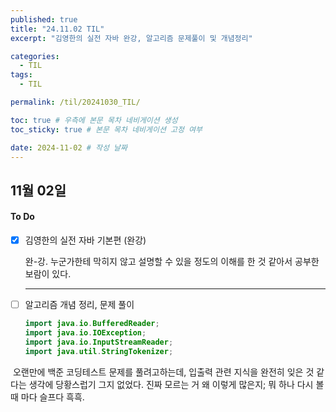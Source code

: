 ```yaml
---
published: true
title: "24.11.02 TIL"
excerpt: "김영한의 실전 자바 완강, 알고리즘 문제풀이 및 개념정리"

categories:
  - TIL
tags:
  - TIL

permalink: /til/20241030_TIL/

toc: true # 우측에 본문 목차 네비게이션 생성
toc_sticky: true # 본문 목차 네비게이션 고정 여부

date: 2024-11-02 # 작성 날짜
---
```


## 11월 02일 

#### To Do
- [x] 김영한의 실전 자바 기본편  (완강)

  완-강. 누군가한테 막히지 않고 설명할 수 있을 정도의 이해를 한 것 같아서 공부한 보람이 있다.

  

  ---

  

  

- [ ] 알고리즘 개념 정리, 문제 풀이

  ```java
  import java.io.BufferedReader;
  import java.io.IOException;
  import java.io.InputStreamReader;
  import java.util.StringTokenizer;
  ```

​	오랜만에 백준 코딩테스트 문제를 풀려고하는데, 입출력 관련 지식을 완전히 잊은 것 같다는 생각에 당황스럽기 그지 없었다. 진짜 모르는 거 왜 이렇게 많은지; 뭐 하나 다시 볼 때 마다 슬프다 흑흑.